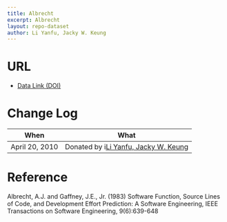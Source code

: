 ```yaml
---
title: Albrecht
excerpt: Albrecht
layout: repo-dataset
author: Li Yanfu, Jacky W. Keung
---
```



# URL

  * [Data Link (DOI)](https://doi.org/10.5281/zenodo.268467)

# Change Log

When | What
---- | ----
April 20, 2010 | Donated by i[Li Yanfu, Jacky W. Keung](/repo/people/data-donors/promise3.html)

# Reference

Albrecht, A.J. and
Gaffney, J.E., Jr. (1983)
Software Function, Source Lines of Code, and Development Effort Prediction:
A Software Engineering,
IEEE Transactions on Software Engineering, 9(6):639-648
